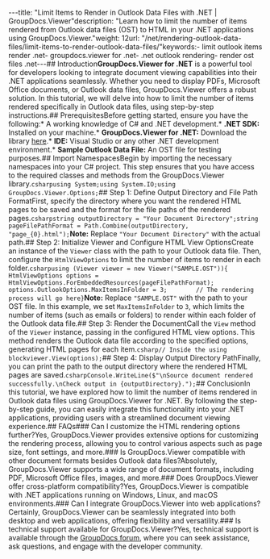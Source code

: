 ---title: "Limit Items to Render in Outlook Data Files with .NET | GroupDocs.Viewer"description: "Learn how to limit the number of items rendered from Outlook data files (OST) to HTML in your .NET applications using GroupDocs.Viewer."weight: 12url: "/net/rendering-outlook-data-files/limit-items-to-render-outlook-data-files/"keywords:- limit outlook items render .net- groupdocs.viewer for .net- .net outlook rendering- render ost files .net---## Introduction**GroupDocs.Viewer for .NET** is a powerful tool for developers looking to integrate document viewing capabilities into their .NET applications seamlessly. Whether you need to display PDFs, Microsoft Office documents, or Outlook data files, GroupDocs.Viewer offers a robust solution. In this tutorial, we will delve into how to limit the number of items rendered specifically in Outlook data files, using step-by-step instructions.## PrerequisitesBefore getting started, ensure you have the following:*   A working knowledge of C# and .NET development.*   **.NET SDK:** Installed on your machine.*   **GroupDocs.Viewer for .NET:** Download the library [here](https://releases.groupdocs.com/viewer/net/).*   **IDE:** Visual Studio or any other .NET development environment.*   **Sample Outlook Data File:** An OST file for testing purposes.## Import NamespacesBegin by importing the necessary namespaces into your C# project. This step ensures that you have access to the required classes and methods from the GroupDocs.Viewer library.```csharpusing System;using System.IO;using GroupDocs.Viewer.Options;```## Step 1: Define Output Directory and File Path FormatFirst, specify the directory where you want the rendered HTML pages to be saved and the format for the file paths of the rendered pages.```csharpstring outputDirectory = "Your Document Directory";string pageFilePathFormat = Path.Combine(outputDirectory, "page_{0}.html");```**Note:** Replace `"Your Document Directory"` with the actual path.## Step 2: Initialize Viewer and Configure HTML View OptionsCreate an instance of the `Viewer` class with the path to your Outlook data file. Then, configure the `HtmlViewOptions` to limit the number of items to render in each folder.```csharpusing (Viewer viewer = new Viewer("SAMPLE.OST")){    HtmlViewOptions options = HtmlViewOptions.ForEmbeddedResources(pageFilePathFormat);    options.OutlookOptions.MaxItemsInFolder = 3;        // The rendering process will go here}```**Note:** Replace `"SAMPLE.OST"` with the path to your OST file. In this example, we set `MaxItemsInFolder` to `3`, which limits the number of items (such as emails or folders) to render within each folder of the Outlook data file.## Step 3: Render the DocumentCall the `View` method of the `Viewer` instance, passing in the configured HTML view options. This method renders the Outlook data file according to the specified options, generating HTML pages for each item.```csharp// Inside the using blockviewer.View(options);```## Step 4: Display Output Directory PathFinally, you can print the path to the output directory where the rendered HTML pages are saved.```csharpConsole.WriteLine($"\nSource document rendered successfully.\nCheck output in {outputDirectory}.");```## ConclusionIn this tutorial, we have explored how to limit the number of items rendered in Outlook data files using GroupDocs.Viewer for .NET. By following the step-by-step guide, you can easily integrate this functionality into your .NET applications, providing users with a streamlined document viewing experience.## FAQs### Can I customize the HTML rendering options further?Yes, GroupDocs.Viewer provides extensive options for customizing the rendering process, allowing you to control various aspects such as page size, font settings, and more.### Is GroupDocs.Viewer compatible with other document formats besides Outlook data files?Absolutely, GroupDocs.Viewer supports a wide range of document formats, including PDF, Microsoft Office files, images, and more.### Does GroupDocs.Viewer offer cross-platform compatibility?Yes, GroupDocs.Viewer is compatible with .NET applications running on Windows, Linux, and macOS environments.### Can I integrate GroupDocs.Viewer into web applications?Certainly, GroupDocs.Viewer can be seamlessly integrated into both desktop and web applications, offering flexibility and versatility.### Is technical support available for GroupDocs.Viewer?Yes, technical support is available through the [GroupDocs forum](https://forum.groupdocs.com/c/viewer/9), where you can seek assistance, ask questions, and engage with the developer community.
